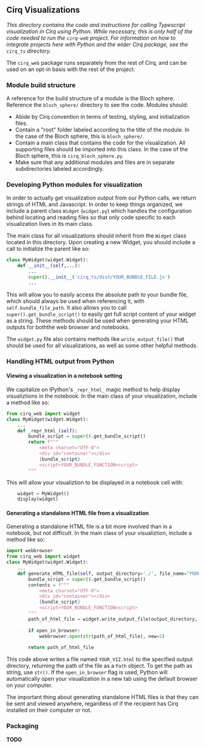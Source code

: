 ## Cirq Visualizations

*This directory contains the code and instructions for calling Typescript visualization in Cirq using Python. While necessary, this is only half of the code needed to run the `cirq-web` project. For information on how to integrate projects here with Python and the wider Cirq package, see the `cirq_ts` directory.*

The `cirq_web` package runs separately from the rest of Cirq, and can be used on an opt-in basis with the rest of the project. 

### Module build structure

A reference for the build structure of a module is the Bloch sphere. Reference the `bloch_sphere/` directory to see the code. Modules should:
 - Abide by Cirq convention in terms of testing, styling, and initialization files.
 - Contain a "root" folder labeled according to the title of the module. In the case of the Bloch sphere, this is `bloch_sphere/`. 
 - Contain a main class that contains the code for the visualization. All supporting files should be imported into this class. In the case of the Bloch sphere, this is `cirq_bloch_sphere.py`.
 - Make sure that any additional modules and files are in separate subdirectories labeled accordingly.

### Developing Python modules for visualization

In order to actually get visualization output from our Python calls, we return strings of HTML and Javascript. In order to keep things organized, we include a parent class `Widget` (`widget.py`) which handles the configuration behind locating and reading files so that only code specific to each visualization lives in its main class. 

The main class for all visualizations should inherit from the `Widget` class located in this directory. Upon creating a new Widget, you should include a call to initialize the parent like so:
```python
class MyWidget(widget.Widget):
    def __init__(self,...):
        ...
        super().__init__('cirq_ts/dist/YOUR_BUNDLE_FILE.js')
        ...
```
This will allow you to easily access the absolute path to your bundle file, which should always be used when referencing it, with `self.bundle_file_path`. It also allows you to call `super().get_bundle_script()` to easily 
get full script content of your widget as a string. These methods should be used when generating your HTML outputs for boththe web browser and notebooks.

The `widget.py` file also contains methods like `write_output_file()` that should be used for all visualizations, as well as some other helpful methods. 

### Handling HTML output from Python
#### Viewing a visualization in a notebook setting
We capitalize on IPython's `_repr_html_` magic method to help display visualiztions in the notebook. In the main class of your visualization, include a method like so:
```python
from cirq_web import widget
class MyWidget(widget.Widget):
    ...
    def _repr_html_(self):
        bundle_script = super().get_bundle_script()
        return f"""
            <meta charset="UTF-8">
            <div id="container"></div>
            {bundle_script}
            <script>YOUR_BUNDLE_FUNCTION<script>
        """
``` 
This will allow your visualiztion to be displayed in a notebook cell with:
```python
    widget = MyWidget()
    display(widget)
```

#### Generating a standalone HTML file from a visualization
Generating a standalone HTML file is a bit more involved than in a notebook, but not difficult. In the main class of your visualiztion, include a method like so:
```python
import webbrowser
from cirq_web import widget
class MyWidget(widget.Widget):
    ...
    def generate_HTML_file(self, output_directory='./', file_name="YOUR_VIZ.html", open_in_browser=False):
        bundle_script = super().get_bundle_script()
        contents = f"""
            <meta charset="UTF-8">
            <div id="container"></div>
            {bundle_script}
            <script>YOUR_BUNDLE_FUNCTION<script>
        """
        path_of_html_file = widget.write_output_file(output_directory, file_name, contents)
        
        if open_in_browser:
            webbrowser.open(str(path_of_html_file), new=2)
        
        return path_of_html_file
```
This code above writes a file named `YOUR_VIZ.html` to the specified output directory, returning the path of the file as a `Path` object. To get the path as string, use `str()`. If the `open_in_browser` flag is used, Python will automatically open your visualization in a new tab using the default browser on your computer. 

The important thing about generating standalone HTML files is that they can be sent and viewed anywhere, regardless of if the recipient has Cirq installed on their computer or not.

### Packaging
**TODO**
 
